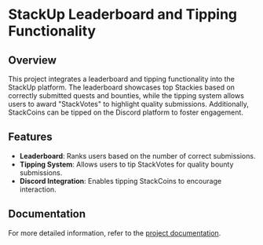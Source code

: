 # StackUp Leaderboard and Tipping Functionality

## Overview
This project integrates a leaderboard and tipping functionality into the StackUp platform. The leaderboard showcases top Stackies based on correctly submitted quests and bounties, while the tipping system allows users to award "StackVotes" to highlight quality submissions. Additionally, StackCoins can be tipped on the Discord platform to foster engagement.

## Features
- **Leaderboard**: Ranks users based on the number of correct submissions.
- **Tipping System**: Allows users to tip StackVotes for quality bounty submissions.
- **Discord Integration**: Enables tipping StackCoins to encourage interaction.

## Documentation

For more detailed information, refer to the [project documentation](docs/documentation.pdf).
